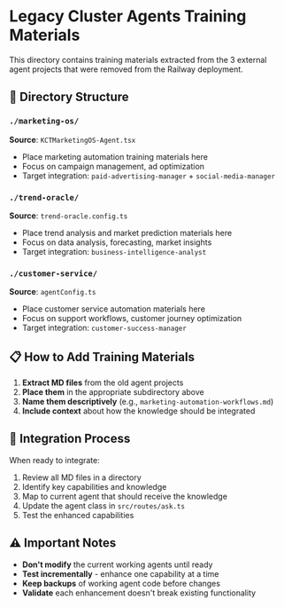 # Legacy Cluster Agents Training Materials

This directory contains training materials extracted from the 3 external agent projects that were removed from the Railway deployment.

## 📁 Directory Structure

### `./marketing-os/`
**Source**: `KCTMarketingOS-Agent.tsx`
- Place marketing automation training materials here
- Focus on campaign management, ad optimization
- Target integration: `paid-advertising-manager` + `social-media-manager`

### `./trend-oracle/`
**Source**: `trend-oracle.config.ts`  
- Place trend analysis and market prediction materials here
- Focus on data analysis, forecasting, market insights
- Target integration: `business-intelligence-analyst`

### `./customer-service/`
**Source**: `agentConfig.ts`
- Place customer service automation materials here  
- Focus on support workflows, customer journey optimization
- Target integration: `customer-success-manager`

## 📋 How to Add Training Materials

1. **Extract MD files** from the old agent projects
2. **Place them** in the appropriate subdirectory above
3. **Name them descriptively** (e.g., `marketing-automation-workflows.md`)
4. **Include context** about how the knowledge should be integrated

## 🔄 Integration Process

When ready to integrate:
1. Review all MD files in a directory
2. Identify key capabilities and knowledge
3. Map to current agent that should receive the knowledge
4. Update the agent class in `src/routes/ask.ts`
5. Test the enhanced capabilities

## ⚠️ Important Notes

- **Don't modify** the current working agents until ready
- **Test incrementally** - enhance one capability at a time
- **Keep backups** of working agent code before changes
- **Validate** each enhancement doesn't break existing functionality 